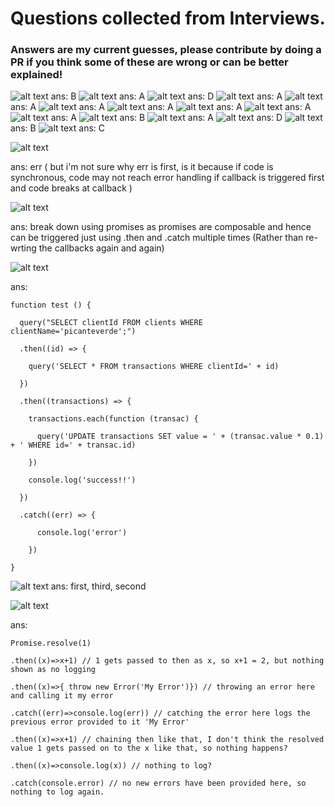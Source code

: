 # Questions collected from Interviews.
### Answers are my current guesses, please contribute by doing a PR if you think some of these are wrong or can be better explained!

![alt text](imgs/1.png?raw=true 'start')
ans: B
![alt text](imgs/2.png?raw=true 'start')
ans: A
![alt text](imgs/3.png?raw=true 'start')
ans: D
![alt text](imgs/4.png?raw=true 'start')
ans: A
![alt text](imgs/5.png?raw=true 'start')
ans: A
![alt text](imgs/6.png?raw=true 'start')
ans: A
![alt text](imgs/7.png?raw=true 'start')
ans: A
![alt text](imgs/8.png?raw=true 'start')
ans: A
![alt text](imgs/9.png?raw=true 'start')
ans: A
![alt text](imgs/10.png?raw=true 'start')
ans: A
![alt text](imgs/11.png?raw=true 'start')
ans: B
![alt text](imgs/12.png?raw=true 'start')
ans: A
![alt text](imgs/13.png?raw=true 'start')
ans: D
![alt text](imgs/14.png?raw=true 'start')
ans: B
![alt text](imgs/15.png?raw=true 'start')
ans: C

![alt text](imgs/16.png?raw=true 'start')
<br />

ans: err ( but i'm not sure why err is first, is it because if code is synchronous, code may not reach error handling if callback is triggered first and code breaks at callback )

![alt text](imgs/17.png?raw=true 'start')

ans: break down using promises as promises are composable and hence can be triggered just using .then and .catch multiple times (Rather than re-wrting the callbacks again and again)

![alt text](imgs/18.png?raw=true 'start')

ans:

```
function test () {

  query("SELECT clientId FROM clients WHERE clientName='picanteverde';")

  .then((id) => {

    query('SELECT * FROM transactions WHERE clientId=' + id)

  })

  .then((transactions) => {

    transactions.each(function (transac) {

      query('UPDATE transactions SET value = ' + (transac.value * 0.1) + ' WHERE id=' + transac.id)

    })

    console.log('success!!')

  })

  .catch((err) => {

      console.log('error')

    })

}
```

![alt text](imgs/19.png?raw=true 'start')
ans: first, third, second

![alt text](imgs/20.png?raw=true 'start')

ans:

```
Promise.resolve(1)

.then((x)=>x+1) // 1 gets passed to then as x, so x+1 = 2, but nothing shown as no logging

.then((x)=>{ throw new Error('My Error')}) // throwing an error here and calling it my error

.catch((err)=>console.log(err)) // catching the error here logs the previous error provided to it 'My Error'

.then((x)=>x+1) // chaining then like that, I don't think the resolved value 1 gets passed on to the x like that, so nothing happens?

.then((x)=>console.log(x)) // nothing to log?

.catch(console.error) // no new errors have been provided here, so nothing to log again.
```
